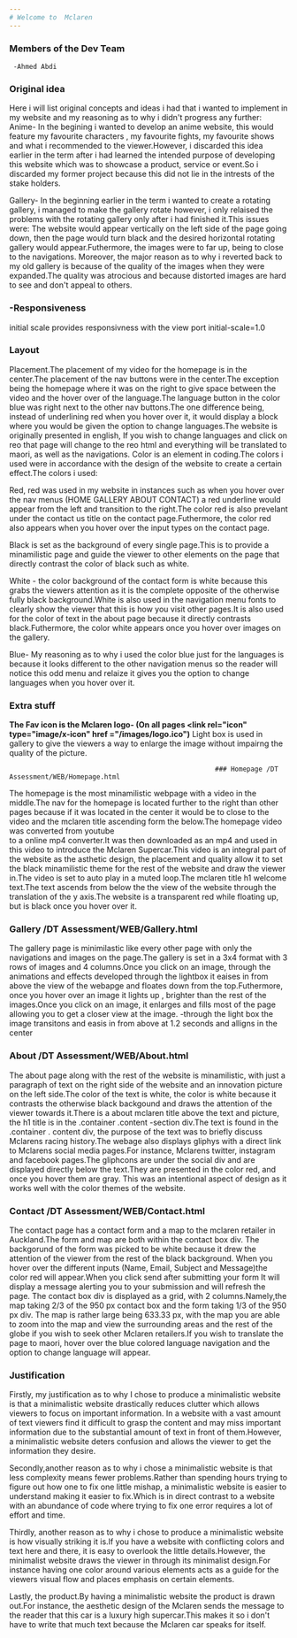 ```yaml
---
# Welcome to  Mclaren
---
```


  ### Members of the Dev Team
     -Ahmed Abdi
### Original idea
Here i will list original concepts and ideas i had that i wanted to implement in my website and my reasoning as to why i didn't progress any further:
Anime- In the begining i wanted to develop an anime website, this would feature my favourite characters , my favourite fights, my favourite shows and
what i recommended to the viewer.However, i discarded this idea earlier in the term after i had learned the intended purpose of developing this website 
which was to showcase a product, service or event.So i discarded my former project because this did not lie in the intrests of the stake holders.


Gallery- In the beginning earlier in the term i wanted to create a rotating gallery, i managed to make the gallery rotate however, i only relaised the problems
with the rotating gallery only after i had finished it.This issues were: The website would appear vertically on the left side of the page going down, then the
page would turn black and the desired horizontal rotating gallery would appear.Futhermore, the images were to far up, being to close to the navigations.
Moreover, the major reason as to why i reverted back to my old gallery is because of the quality of the images when they were expanded.The quality was 
atrocious and because distorted images are hard to see and don't appeal to others.

 
 ### -Responsiveness
 initial scale provides responsivness with the view port initial-scale=1.0
  
  
  
  ### Layout
  Placement.The placement of my video for the homepage is in the center.The placement of the nav buttons were in the center.The exception being the homepage
  where it was on the right to give space between the video and the hover over of the language.The language button in the color blue was right next to the 
  other nav buttons.The one difference being, instead of underlining red when you hover over it, it would display a block where you would be given the option 
  to change languages.The website is originally presented in english, If you wish to change languages and click on reo that page will change to the reo
  html and everything will be translated to maori, as well as the navigations.
  Color is an element in coding.The colors i used were in accordance with the design of the website to create a certain effect.The colors i used:
 
 
 Red, red was used in my website in instances such as when you hover over the nav menus (HOME GALLERY ABOUT CONTACT) a red underline would appear from
 the left and transition to the right.The color red is also prevelant under the contact us title on the contact page.Futhermore, the color red also appears
 when you hover over the input types on the contact page.
  
  Black is set as the background of every single page.This is to provide a minamilistic page and guide the viewer to other elements on the page that 
  directly contrast the color of black such as white.
  
  White - the color background of the contact form is white because this grabs the viewers attention as it is the complete opposite of the otherwise fully black 
  background.White is also used in the navigation menu fonts to clearly show the viewer that this is how you visit other pages.It is also used for the color of
  text in the about page because it directly contrasts black.Futhermore, the color white appears once you hover over images on the gallery.
  
  Blue- My reasoning as to why i used the color blue just for the languages is because it looks different to the other navigation menus so the reader will 
  notice this odd menu and relaize it gives you the option to change languages when you hover over it.
  
### Extra stuff

 **The Fav icon is the Mclaren logo- (On all pages <link rel="icon" type="image/x-icon" href ="/images/logo.ico")**
  Light box is used in gallery to give the viewers a way to enlarge the image without impairng the quality of the picture.

                   
                                                       
                                                       
                                                        ### Homepage /DT Assessment/WEB/Homepage.html
  
  The homepage is the most minamilistic webpage with a video in the middle.The nav for the homepage is located further to the right than other pages because if
 it was located in the center it would be to close to the video and the mclaren title ascending form the below.The homepage video was converted from youtube  
  to a online mp4 converter.It was then downloaded as an mp4 and used in this video to introduce the Mclaren Supercar.This video is an integral part of the
  website as the asthetic design, the placement and quality allow it to set the black minamilistic theme for the rest of the website and draw the viewer in.The 
 video is set to auto play in a muted loop.The mclaren title h1 welcome text.The text ascends from below the the view of the website through the translation
  of the y axis.The website is a transparent red while floating up, but is black once you hover over it.
  


  ### Gallery /DT Assessment/WEB/Gallery.html
   The gallery page is minimilastic like every other page with only the navigations and images on the page.The gallery is set in a 3x4  format with 3 rows of
    images and 4 columns.Once you click on an image, through the animations and effects developed through the lightbox it eaises in  from
  above the view of the webapge and floates down from the top.Futhermore, once you hover over an image it lights up , brighter than the rest of the images.Once 
    you click on an image, it enlarges and fills most of the page allowing you to get a closer view at the image.
  -through the light box the image transitons and easis in from above at 1.2 seconds and alligns in the center
 
 
 ### About   /DT Assessment/WEB/About.html
 The about page along with the rest of the website is minamilistic, with just a paragraph of text on the right side of the website and an innovation picture on
 the left side.The color of the text is white, the color is white because it contrasts the otherwise black backgound and draws the attention of the viewer
 towards it.There is a about mclaren title above the text and picture, the h1 title is in the .container .content -section div.The text is found in the .container . content div, the purpose of the text was to briefly discuss Mclarens racing history.The webage also displays gliphys with a direct link to Mclarens social media pages.For instance, Mclarens twitter, instagram and facebook pages.The gliphcons are under the social div and are displayed directly below the text.They are presented in the color red, and once you hover them are gray. This was an intentional aspect of design as it works well with the color themes of the website.
 
 ### Contact /DT Assessment/WEB/Contact.html
  The contact page has a contact form and a map to the mclaren retailer in Auckland.The form and map are both within the contact box div.
   The backgorund of the form was picked to be white because it drew the attention of the viewer from the rest of the black background.
   When you hover over the different inputs (Name, Email, Subject and Message)the color red will appear.When you click send after submitting your form 
   It will display a message alerting you to your submission and will refresh the page.
  The contact box div is displayed as a grid, with 2 columns.Namely,the map taking 2/3 of the 950 px contact box and the form taking 1/3 of the 950 px div.
  The map is rather large being 633.33 px, with the map you are able to zoom into the map and view the surrounding areas and the rest of the globe if you wish     to seek other Mclaren retailers.If you wish to translate the page to maori, hover over the blue colored language navigation and the option to change language will appear.
  
  
 ### Justification
 Firstly, my justification as to why I chose to produce a minimalistic website is that a minimalistic website drastically reduces clutter which allows viewers to focus on important information. In a website with a vast amount of text viewers find it difficult to grasp the content and may miss important information due to the substantial amount of text in front of them.However, a minimalistic website deters confusion and allows the viewer to get the information they desire.
 
Secondly,another reason as to why i chose a minimalistic website is that less complexity means fewer problems.Rather than spending hours trying to figure out how one to fix one little mishap, a minimalistic website is easier to understand making it easier to fix.Which is in direct contrast to a website with an abundance of code where trying to fix one error requires a lot of effort and time.
 
Thirdly, another reason as to why i chose to produce a minimalistic website is how visually striking it is.If you have a website with conflicting colors and text here and there, it is easy to overlook the little details.However, the minimalist website draws the viewer in through its minimalist design.For instance having one color around various elements acts as a guide for the viewers visual flow and places emphasis on certain elements.

 Lastly, the product.By having a minimalistic website the product is drawn out.For instance, the aesthetic design of the Mclaren sends the message to the reader that this car is a luxury high supercar.This makes it so i don't have to write that much text because the Mclaren car speaks for itself.


  
  
  
  

  

